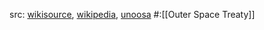 src: [wikisource](https://en.wikisource.org/wiki/Moon_Treaty), [wikipedia](https://en.wikipedia.org/wiki/Moon_Treaty), [unoosa](https://www.unoosa.org/oosa/en/ourwork/spacelaw/treaties/moon-agreement.html) 
#:[[Outer Space Treaty]] 

